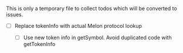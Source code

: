 This is only a temporary file to collect todos which will be converted to 
issues.

- [ ] Replace tokenInfo with actual Melon protocol lookup
  - [ ] Use new token info in getSymbol. Avoid duplicated code 
        with getTokenInfo
  
